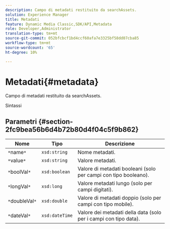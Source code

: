 ```yaml
---
description: Campo di metadati restituito da searchAssets.
solution: Experience Manager
title: Metadati
feature: Dynamic Media Classic,SDK/API,Metadata
role: Developer,Administrator
translation-type: tm+mt
source-git-commit: 052bfcbcf1bd4ccf60afa7e3325bf58dd07cba85
workflow-type: tm+mt
source-wordcount: '65'
ht-degree: 10%

---
```



# Metadati{#metadata}

Campo di metadati restituito da searchAssets.

Sintassi

## Parametri {#section-2fc9bea56b6d4b72b80d4f04c5f9b862}

| Nome | Tipo | Descrizione |
|---|---|---|
| `*`name`*` | `xsd:string` | Nome metadati. |
| `*`value`*` | `xsd:string` | Valore metadati. |
| `*`boolVal`*` | `xsd:boolean` | Valore di metadati booleani (solo per campi con tipo booleano). |
| `*`longVal`*` | `xsd:long` | Valore metadati lungo (solo per campi digitati). |
| `*`doubleVal`*` | `xsd:double` | Valore di metadati doppio (solo per campi con tipo mobile). |
| `*`dateVal`*` | `xsd:dateTime` | Valore dei metadati della data (solo per i campi con tipo data). |

